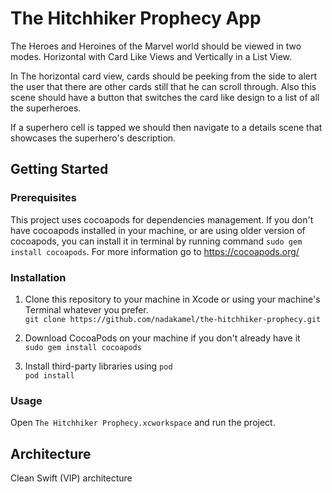 # The Hitchhiker Prophecy App

The Heroes and Heroines of the Marvel world should be viewed in two modes. Horizontal with Card Like Views and Vertically in a List View.

In The horizontal card view, cards should be peeking from the side to alert the user that there are other cards still that he can scroll through.
Also this scene should have a button that switches the card like design to a list of all the superheroes.

If a superhero cell is tapped we should then navigate to a details scene that showcases the superhero's description.

## Getting Started

### Prerequisites
This project uses cocoapods for dependencies management. If you don't have cocoapods installed in your machine, or are using older version of cocoapods, you can install it in terminal by running command ```sudo gem install cocoapods```. For more information go to https://cocoapods.org/

### Installation

1. Clone this repository to your machine in Xcode or using your machine's Terminal whatever you prefer.\
`git clone https://github.com/nadakamel/the-hitchhiker-prophecy.git`

2. Download CocoaPods on your machine if you don't already have it\
`sudo gem install cocoapods`

3. Install third-party libraries using `pod`\
`pod install`

### Usage
Open  ```The Hitchhiker Prophecy.xcworkspace``` and run the project.

## Architecture

Clean Swift (VIP) architecture
